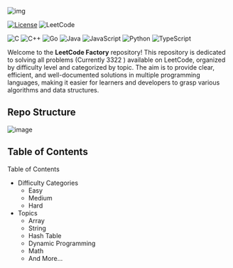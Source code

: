 ![img](https://cdn.discordapp.com/attachments/1293862689210236950/1295076109700042762/image-removebg-preview.png?ex=670d551d&is=670c039d&hm=e7870a871a8f51c8be123541da03ea4aba78dc3328ec3afbb9d18db288f6966f&)


<p align="center">

[![License](https://img.shields.io/github/license/0xhimangshu/discord-http-interaction-bot.svg?style=for-the-badge)](https://github.com/0xhimangshu/discord-http-interaction/blob/main/LICENSE)
![LeetCode](https://img.shields.io/badge/LeetCode-000000?style=for-the-badge&logo=LeetCode&logoColor=#d16c06)

</p>

<p align="center">

![C](https://img.shields.io/badge/c-%2300599C.svg?style=for-the-badge&logo=c&logoColor=white)
![C++](https://img.shields.io/badge/c++-%2300599C.svg?style=for-the-badge&logo=c%2B%2B&logoColor=white)
![Go](https://img.shields.io/badge/go-%2300ADD8.svg?style=for-the-badge&logo=go&logoColor=white)
![Java](https://img.shields.io/badge/java-%23ED8B00.svg?style=for-the-badge&logo=openjdk&logoColor=white)
![JavaScript](https://img.shields.io/badge/javascript-%23323330.svg?style=for-the-badge&logo=javascript&logoColor=%23F7DF1E)
![Python](https://img.shields.io/badge/python-3670A0?style=for-the-badge&logo=python&logoColor=ffdd54)
![TypeScript](https://img.shields.io/badge/typescript-%23007ACC.svg?style=for-the-badge&logo=typescript&logoColor=white)

</p>



Welcome to the **LeetCode Factory** repository! This repository is dedicated to solving all problems (Currently 3322 ) available on LeetCode, organized by difficulty level and categorized by topic. The aim is to provide clear, efficient, and well-documented solutions in multiple programming languages, making it easier for learners and developers to grasp various algorithms and data structures.

## Repo Structure
![image](https://github.com/user-attachments/assets/7f8cb1e5-b240-493b-b95f-02cfdef1b693)


## Table of Contents

Table of Contents
  - Difficulty Categories
    - Easy
    - Medium
    - Hard
  - Topics
    - Array
    - String
    - Hash Table
    - Dynamic Programming
    - Math
    - And More...
